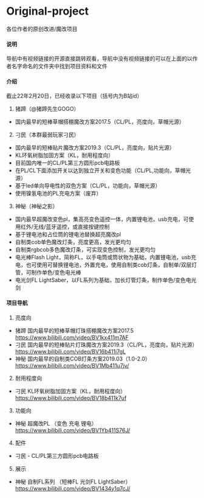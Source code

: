 # Original-project
各位作者的原创改进/魔改项目

#### 说明
导航中有视频链接的开源直接跳转观看，导航中没有视频链接的可以在上面的以作者名字命名的文件夹中找到项目资料和文件
#### 介绍
截止22年2月20日，已经收录以下项目（括号内为B站id）<br>
1. 猪蹄（@猪蹄先生GOGO）
- 国内最早的短棒草帽搭棚魔改方案2017.5（CL/PL，亮度向，草帽光源）

2. 刁民（本群最弱玩家刁民）
- 国内最早的短棒贴片魔改方案2019.3（CL/PL，亮度向，贴片光源）
- KL环氧树脂加固方案（KL，耐用程度向）
- 目前国内唯一的CL/PL第三方圆形pcb电路板
- 在PL/CL下面添加开关以达到独立开关和变色功能（CL/PL,功能向，草帽光源）
- 基于led单向导电性的双色方案（CL/PL，功能向，草帽光源）
- 使用镍氢电池的PL充电方案（废弃）

3. 神秘（神秘之影）
- 国内最早超魔改变色pl，集高亮变色遥控一体，内置锂电池，usb充电，可使用红外/无线/蓝牙遥控，或直接按键控制
- 基于锂电池和占位筒的锂电池替换超亮魔改pl
- 自制类cob单色魔改灯条，亮度更高，发光更均匀
- 自制类rgbcob多色魔改灯条，可实现变色控制，发光更均匀
- 电光棒Flash Light，简称FL，以手电筒或筒状物为基础，内置锂电池，usb充电，也可使用可替换锂电池，外置充电，使用自制类cob灯条，自制单/双层灯管，可制作单色/变色电光棒
- 电光剑FL LightSaber，以FL系列为基础，加长灯管灯条，制作单色/变色电光剑


#### 项目导航
1. 亮度向
-  猪蹄 国内最早的短棒草帽灯珠搭棚魔改方案2017.5 https://www.bilibili.com/video/BV1kx411m7AF
-  刁民 国内最早的短棒贴片灯珠魔改方案2019.3（CL/PL，亮度向，贴片光源）https://www.bilibili.com/video/BV16b411i7gL
-  神秘 国内最早的自制类COB灯条方案2019.03（1.0-2.0） https://www.bilibili.com/video/BV1Mb411u7jv/
2. 耐用程度向
-  刁民 KL环氧树脂加固方案（KL，耐用程度向）https://www.bilibili.com/video/BV18b411k7uf
 
3. 功能向
-  神秘 超魔改PL （变色 充电 锂电） https://www.bilibili.com/video/BV1Yb411S76J/

4. 配件
- 刁民 - CL/PL第三方圆形pcb电路板 

5. 展示
- 神秘 自制FL系列 （短棒FL 光剑FL LightSaber） https://www.bilibili.com/video/BV1434y1q7cJ/
